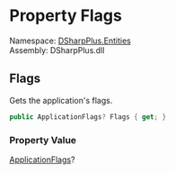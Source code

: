 # Property Flags

Namespace: [DSharpPlus.Entities](DSharpPlus.Entities.md)  
Assembly: DSharpPlus.dll

## <a id="DSharpPlus_Entities_DiscordApplication_Flags"></a>Flags

Gets the application's flags.

```csharp
public ApplicationFlags? Flags { get; }
```

### Property Value

[ApplicationFlags](DSharpPlus.ApplicationFlags.md)?

